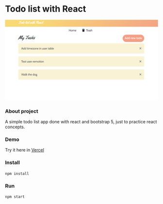 # Todo list with React
![React Pomodoro Screenshot](/screenshot.png)

### About project
A simple todo list app done with react and bootstrap 5,
just to practice react concepts.

### Demo
Try it here in [Vercel](https://todo-list-react-assisfery.vercel.app/)

### Install
`npm install`

### Run
`npm start`
